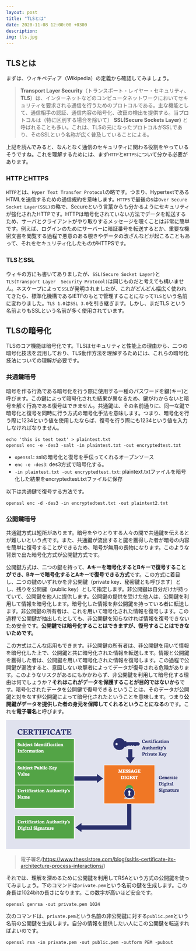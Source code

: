 ```yaml
---
layout: post
title: "TLSとは"
date: 2020-11-08 12:00:00 +0300
description: 
img: tls.jpg
---
```


## TLSとは

まずは、ウィキペディア（Wikipedia）の定義から確認してみましょう。
> **Transport Layer Security**（トランスポート・レイヤー・セキュリティ、**TLS**）は、インターネットなどのコンピュータネットワークにおいてセキュリティを要求される通信を行うためのプロトコルである。主な機能として、通信相手の認証、通信内容の暗号化、改竄の検出を提供する。当プロトコルは（特に区別する場合を除いて） **SSL(Secure Sockets Layer)** と呼ばれることも多い。これは、TLSの元になったプロトコルがSSLであり、そのSSLという名称が広く普及していることによる。

上記を読んでみると、なんとなく通信のセキュリティに関わる役割をやっているそうですね。これを理解するためには、まず`HTTP`と`HTTPS`について分かる必要があります。

### HTTPとHTTPS

`HTTP`とは、`Hyper Text Transfer Protocol`の略です。つまり、HypertextであるHTMLを送信するための通信規約を意味します。`HTTPS`で最後の`S`は`Over Secure Socket Layer(SSL)`の略で、Secureという言葉からも分かるようにセキュリティが強化されたHTTPです。HTTPは暗号化されていない方法でデータを転送するため、サーバとクライアントがやり取りするメッセージを覗くことは非常に簡単です。例えば、ログインのためにサーバーに暗証番号を転送するとか、重要な機密文書を閲覧する過程で悪意のある覗きやデータの改ざんなどが起こることもあって、それをセキュリティ化したものがHTTPSです。

### TLSとSSL

ウィキの方にも書いてありましたが、`SSL(Secure Socket Layer)`と`TLS(Transport Layer  Security Protocol)`は同じものだと考えても構いません。ネスケープによって`SSL`が発明されましたが、これがどんどん幅広く使われてきたら、標準化機構であるIETFのもとで管理することになって`TLS`という名前に変わりました。`TLS 1.0`は`SSL 3.0`を引き継ぎます。しかし、まだTLS  という名前よりもSSLという名前が多く使用されています。

## TLSの暗号化

TLSのコア機能は暗号化です。TLSはセキュリティと性能上の理由から、二つの暗号化技法を混用しており、TLS動作方法を理解するためには、これらの暗号化技法についての理解が必要です。

### 共通鍵暗号

暗号を作る行為である暗号化を行う際に使用する一種のパスワードを鍵(キー)と呼びます。この鍵によって暗号化された結果が異なるため、鍵がわからないと暗号を解く行為である復号はできません。共通鍵は、その名前通りに、同一な鍵で暗号化と復号を同時に行う方式の暗号化手法を意味します。つまり、暗号化を行う際に1234という値を使用したならば、復号を行う際にも1234という値を入力しなければなりません。

```
echo 'this is test text' > plaintest.txt
openssl enc -e -des3 -salt -in plaintest.txt -out encryptedtest.txt
```
- `openssl`: sslの暗号化と復号を手伝ってくれるオープンソース
- `enc -e -des3`: des3方式で暗号化する。
- `-in plaintest.txt -out encryptedtest.txt`: plaintext.txtファイルを暗号化した結果をencryptedtest.txtファイルに保存

以下は共通鍵で復号する方法です。

```
openssl enc -d -des3 -in encryptedtest.txt -out plaintext2.txt
```

### 公開鍵暗号

共通鍵方式は短所があります。暗号をやりとりする人々の間で共通鍵を伝えるとが難しいという点です。また、共通鍵が流出すると鍵を獲得した者が暗号の内容を簡単に復号することができるため、暗号が無用の長物になります。このような背景で出た暗号化方式が公開鍵方式です。

公開鍵方式は、二つの鍵を持って、**Aキーを暗号化するとBキーで復号することができ、Bキーで暗号化するとAキーで復号できる方式**です。この方式に着目し、二つの鍵のいずれかを非公開鍵（private key、秘密鍵とも呼びます）とし、残りを公開鍵（public key）として指定します。非公開鍵は自分だけが持っていて、公開鍵を他人に提供します。公開鍵の提供を受けた他人は、公開鍵を利用して情報を暗号化します。暗号化した情報を非公開鍵を持っている者に転送します。非公開鍵の所有者は、これを用いて暗号化された情報を復号します。この過程で公開鍵が抽出したとしても、非公開鍵を知らなければ情報を復号できないため安全です。**公開鍵では暗号化することはできますが、復号することはできないためです。**

この方式はこんな応用もできます。非公開鍵の所有者は、非公開鍵を用いて情報を暗号化した上で、公開鍵と共に暗号化された情報を転送します。情報と公開鍵を獲得した者は、公開鍵を用いて暗号化された情報を復号します。この過程で公開鍵が漏洩すると、意図しない攻撃者によってデータが復号される危険があります。このようなリスクがあるにもかかわらず、非公開鍵を利用して暗号化する理由は何でしょうか？**それはこれがデータを保護することが目的ではないから**です。暗号化されたデータを公開鍵で復号できるということは、そのデータが公開鍵と対をなす非公開鍵によって暗号化されたということを意味します。つまり**公開鍵がデータを提供した者の身元を保障してくれるということになる**のです。これを**電子署名**と呼びます。

![Digital Sign](../assets/img/digital_sign.png)
> 電子署名(https://www.thesslstore.com/blog/ssltls-certificate-its-architecture-process-interactions/)


それでは、理解を深めるために公開鍵を利用してRSAという方式の公開鍵を使ってみましょう。下のコマンドは`private.pem`という名前の鍵を生成します。この身長は1024bitの長さになります。この数字が高いほど安全です。

```
openssl genrsa -out private.pem 1024
```

次のコマンドは、`private.pem`という名前の非公開鍵に対する`public.pem`という名前の公開鍵を生成します。自分の情報を提供したい人にこの公開鍵を転送すればよいのです。

```
openssl rsa -in private.pem -out public.pem -outform PEM -pubout
```


